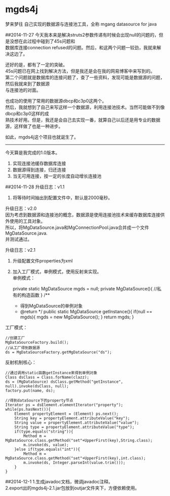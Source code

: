 mgds4j
======

梦来梦往 自己实现的数据源与连接池工具，全称 mgang datasource for java

##2014-11-27
今天我本来是解决struts2参数传递有时候会出现null的问题的，但是没想在此过程中碰到了45s问题和<br/>
数据库连接connection refused的问题。然后，和这两个问题一较劲，我就来解决这边了。<br/>

还好的是，都有了一定的突破。<br/>
45s问题已在网上找到解决方法，但是我还是会在我的网易博客中来写到的。<br/>
第二个问题就是数据库的连接问题了，查了一些资料，发现可能是数据源的问题，然后我就来到了数据源<br/>
与连接池的对面。<br/>

也成功的使用了常用的数据源dbcp和c3p0这两个。<br/>
然后，我就想到了自己来写这样一个数据源，利用连接池技术。当然可能做不到像dbcp和c3p0这样的成<br/>熟技术好用。但是，我还是会自己去实现一番，就算自己以后还是用专业的数据源，这样做了也是一种进步。<br/>

如此，mgds4j这个项目也就诞生了。
***
今天算是我完成的1.0版本。<br/>
1. 实现连接池缓存数据库连接<br/>
2. 数据源得到连接，归还连接<br/>
3. 当无可用连接，按一定的长度自动增长连接池<br/>

##2014-11-28
升级日志：v1.1<br/>
1. 将等待时间抽出到配置文件中，默认是2000毫秒。<br/>


升级日志：v2.0<br/>
因为考虑到数据源和连接池的概念，数据源是使用连接池技术来缓存数据库连接供外使用的工具对象。<br/>
所以，将MgDataSource.java和MgConnectionPool.java合并成一个文件MgDataSource.java.<br/>
并测试通过。

升级日志：v2.1<br/>
1. 升级配置文件properties为xml<br/>
2. 加入工厂模式，单例模式，使用反射来实现。<br/>
单例模式：<br/>

	private static MgDataSource mgds = null;
	private MgDataSource(){
		//私有的构造函数
	}
	/**
	 * 得到MgDataSource的单例对象
	 * @return
	 */
	public static MgDataSource getInstance(){
		if(null == mgds){
			mgds = new MgDataSource();
		}
		return mgds;
	}

工厂模式：<br/>

	//创建工厂
	MgDataSourceFactory.build();
	//从工厂得到数据源
	ds = MgDataSourceFactory.getMgDataSource("ds");

反射机制核心：<br/>

	//通过调用static函数getInstance来得到单例对象
	Class dsClass = Class.forName(clazz);
	ds = (MgDataSource) dsClass.getMethod("getInstance", null).invoke(dsClass, null);
	factory.put(name, ds);

	//得到dataSource下的property节点
	Iterator ps = dsElement.elementIterator("property"); 
	while(ps.hasNext()){
		Element propertyElement = (Element) ps.next();
		String key = propertyElement.attributeValue("key");
		String value = propertyElement.attributeValue("value");
		String type = propertyElement.attributeValue("type");
		if(type.equals("string")){
			Method m = MgDataSource.class.getMethod("set"+UpperFirst(key),String.class);
			m.invoke(ds, value);
		}else if(type.equals("int")){
			Method m = MgDataSource.class.getMethod("set"+UpperFirst(key),int.class);
			m.invoke(ds, Integer.parseInt(value.trim()));
		}
	}

##2014-12-1
1.生成javadoc文档，微调javadoc注释。<br/>
2.export出的mgds4j-2.1.jar包放到outjar文件夹下，方便依赖使用。
 
